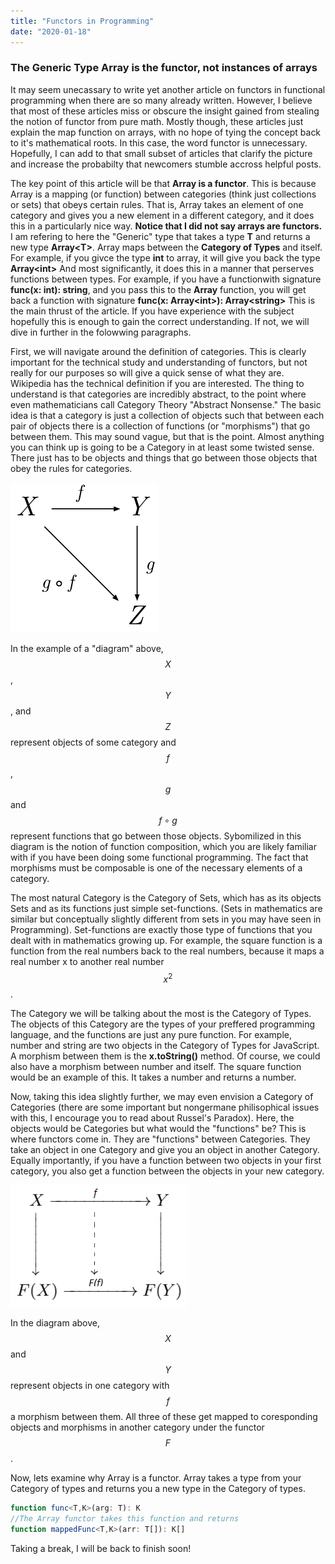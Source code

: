```yaml
---
title: "Functors in Programming"
date: "2020-01-18"
---
```


### The Generic Type Array is the functor, not instances of arrays

It may seem unecassary to write yet another article on functors in functional programming when there are so many already written.
However, I believe that most of these articles miss or obscure the insight gained from stealing the notion of functor from pure math.
Mostly though, these articles just explain the map function on arrays, with no hope of tying the concept back to it's mathematical roots.
In this case, the word functor is unnecessary.
Hopefully, I can add to that small subset of articles that clarify the picture and increase the probabilty that newcomers stumble accross helpful posts.

The key point of this article will be that **Array is a functor**.
This is because Array is a mapping (or function) between categories (think just collections or sets) that obeys certain rules.
That is, Array takes an element of one category and gives you a new element in a different category, and it does this in a particularly nice way.
**Notice that I did not say arrays are functors.**
I am refering to here the "Generic" type that takes a type **T** and returns a new type **Array\<T>**.
Array maps between the **Category of Types** and itself.
For example, if you givce the type **int** to array, it will give you back the type **Array\<int>**
And most significantly, it does this in a manner that perserves functions between types.
For example, if you have a functionwith signature **func(x: int): string**, and you pass this to the **Array** function, you will get back a function with signature **func(x: Array\<int>): Array\<string>**
This is the main thrust of the article.
If you have experience with the subject hopefully this is enough to gain the correct understanding.
If not, we will dive in further in the folowwing paragraphs.

First, we will navigate around the definition of categories.
This is clearly important for the technical study and understanding of functors, but not really for our purposes so will give a quick sense of what they are.
Wikipedia has the technical definition if you are interested.
The thing to understand is that categories are incredibly abstract, to the point where even mathematicians call Category Theory "Abstract Nonsense."
The basic idea is that a category is just a collection of objects such that between each pair of objects there is a collection of functions (or "morphisms") that go between them.
This may sound vague, but that is the point.
Almost anything you can think up is going to be a Category in at least some twisted sense.
There just has to be objects and things that go between those objects that obey the rules for categories.

![a](../images/Commutative_diagram_for_morphism.png)

In the example of a "diagram" above, $$X$$, $$Y$$, and $$Z$$ represent objects of some category and $$f$$, $$g$$ and $$f \circ g$$ represent functions that go between those objects.
Sybomilized in this diagram is the notion of function composition, which you are likely familiar with if you have been doing some functional programming.
The fact that morphisms must be composable is one of the necessary elements of a category.

The most natural Category is the Category of Sets, which has as its objects Sets and as its functions just simple set-functions.
(Sets in mathematics are similar but conceptually slightly different from sets in you may have seen in Programming).
Set-functions are exactly those type of functions that you dealt with in mathematics growing up.
For example, the square function is a function from the real numbers back to the real numbers, because it maps a real number x to another real number $$x^{2}$$.

The Category we will be talking about the most is the Category of Types. The objects of this Category are the types of your preffered programming language, and the functions are just any pure function. For example, number and string are two objects in the Category of Types for JavaScript. A morphism between them is the **x.toString()** method. Of course, we could also have a morphism between number and itself. The square function would be an example of this. It takes a number and returns a number.

Now, taking this idea slightly further, we may even envision a Category of Categories (there are some important but nongermane philisophical issues with this, I encourage you to read about Russel's Paradox).
Here, the objects would be Categories but what would the "functions" be?
This is where functors come in.
They are "functions" between Categories.
They take an object in one Category and give you an object in another Category.
Equally importantly, if you have a function between two objects in your first category, you also get a function between the objects in your new category.

![a](../images/diagram.png)

In the diagram above, $$X$$ and $$Y$$ represent objects in one category with $$f$$ a morphism between them. All three of these get mapped to coresponding objects and morphisms in another category under the functor $$F$$.

Now, lets examine why Array is a functor. Array takes a type from your Category of types and returns you a new type in the Category of types.

```typescript
function func<T,K>(arg: T): K 
//The Array functor takes this function and returns
function mappedFunc<T,K>(arr: T[]): K[]
```

Taking a break, I will be back to finish soon!
